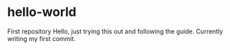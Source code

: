 # hello-world
First repository
Hello, just trying this out and following the guide.
Currently writing my first commit.

